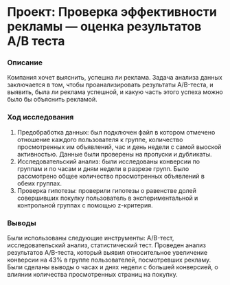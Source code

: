# Проект: Проверка эффективности рекламы — оценка результатов A/B теста
### Описание
Компания хочет выяснить, успешна ли реклама. Задача анализа данных заключается в том, чтобы проанализировать результаты A/B-теста, и выявить, была ли реклама успешной, и какую часть этого успеха можно было бы объяснить рекламой.

### Ход исследования
1. Предобработка данных: был подключен файл в котором отмечено отношение каждого пользователя к группе, количество просмотренных им объявлений, час и день недели с самой выоской активностью. Данные были проверены на пропуски и дубликаты.
2. Исследовательский анализ: были исследованы конверсии по группам и по часам и дням недели в разрезе групп. Было рассмотрено общее количество просмотренных объявлений в обеих группах.
5. Проверка гипотезы: проверили гипотезы о равенстве долей совершивших покупку пользователь в экспериментальной и контрольной группах с помощью z-критерия.

### Выводы
Были использованы следующие инструменты: A/B-тест, исследовательский анализ, статистический тест. Проведен анализ результатов A/B-теста, который выявил относительное увеличение конверсии на 43% в группе пользователей, посмотревших рекламу. Были сделаны выводы о часах и днях недели с большей конверсией, о влиянии количества просмотренных страниц на покупку.